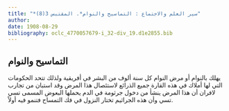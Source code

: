 ```yaml
---
title: "*سير العلم والاجتماع : التماسيح والنوام*. المقتبس 3(8)"
author: 
date: 1908-08-29
bibliography: oclc_4770057679-i_32-div_19.d1e2855.bib
---
```




##  التماسيح والنوام 


 يهلك بالنوام أو مرض النوام كل سنة ألوف من البشر في أفريقية ولذلك تتحد الحكومات التي لها أملاك في هذه القارة جميع الذرائع لاستئصال هذا المرض وقد استبان من تجارب لافران أن هذا المرض ينشأ من دخول جرثومة في الدم يحملها البعوض المسمى تسي تسي وأن هذه الجراثيم تختار النزول في فك التمساح فتنمو فيه أولاً. 
